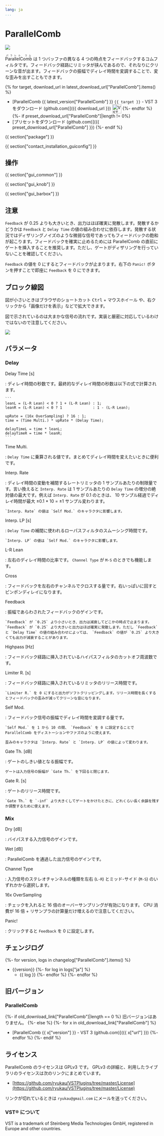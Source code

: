 ```yaml
---
lang: ja
...
```


# ParallelComb
![](img/ParallelComb.png)

<ruby>ParallelComb<rt>パラレル コム</rt></ruby> は 1 つバッファの異なる 4 つの時点をフィードバックするコムフィルタです。フィードバック経路にリミッタが挟んであるので、それなりにクリーンな音が出ます。フィードバックの振幅でディレイ時間を変調することで、変な歪みを出すこともできます。

{% for target, download_url in latest_download_url["ParallelComb"].items() %}
- [ParallelComb {{ latest_version["ParallelComb"] }} `{{ target }}` - VST 3 をダウンロード (github.com)]({{ download_url }}) <img
  src="img/VST_Compatible_Logo_Steinberg_negative.svg"
  alt="VST compatible logo."
  width="30px"
  style="display: inline-block; vertical-align: middle;">
{%- endfor %}
{%- if preset_download_url["ParallelComb"]|length != 0%}
- [プリセットをダウンロード (github.com)]({{ preset_download_url["ParallelComb"] }})
{%- endif %}

{{ section["package"] }}

{{ section["contact_installation_guiconfig"] }}

## 操作
{{ section["gui_common"] }}

{{ section["gui_knob"] }}

{{ section["gui_barbox"] }}

## 注意
`Feedback` が 0.25 よりも大きいとき、出力はほぼ確実に発散します。発散するかどうかは `Feedback` と `Delay Time` の値の組み合わせに依存します。発散する状況ではディザリングノイズのような微弱な信号であってもフィードバックの飽和が起こります。フィードバックを確実に止めるためには ParallelComb の直前にゲートを挿入することを推奨します。ただし、ゲートがディザリングを行っていないことを確認してください。

`Feedback` の値を 0 にするとフィードバックが止まります。右下の `Panic!` ボタンを押すことで即座に `Feedback` を 0 にできます。

## ブロック線図
図が小さいときはブラウザのショートカット <kbd>Ctrl</kbd> + <kbd>マウスホイール</kbd> や、右クリックから「画像だけを表示」などで拡大できます。

図で示されているのは大まかな信号の流れです。実装と厳密に対応しているわけではないので注意してください。

![](img/ParallelComb.svg)

## パラメータ
### Delay
Delay Time \[s\]

:   ディレイ時間の秒数です。最終的なディレイ時間の秒数は以下の式で計算されます。

    ```
    leanL = (L-R Lean) < 0 ? 1 + (L-R Lean) : 1;
    leanR = (L-R Lean) < 0 ? 1              : 1 - (L-R Lean);

    upRate = (16x OverSampling) ? 16 : 1;
    time = (Time Multi.) * upRate * (Delay Time);

    delayTimeL = time * leanL;
    delayTimeR = time * leanR;
    ```

Time Multi.

:   `Delay Time` に乗算される値です。まとめてディレイ時間を変えたいときに便利です。

Interp. Rate

:   ディレイ時間の変動を補間するレートリミッタの 1 サンプルあたりの制限量です。言い換えると `Interp. Rate` は 1 サンプルあたりの `Delay Time` の増分の絶対値の最大です。例えば `Interp. Rate` が 0.1 のときは、 10 サンプル経過でディレイ時間が最大 ±0.1 * 10 = ±1 サンプル変わります。

    `Interp. Rate` の値は `Self Mod.` のキャラクタに影響します。

Interp. LP \[s\]

:   `Delay Time` の補間に使われるローパスフィルタのスムーシング時間です。

    `Interp. LP` の値は `Self Mod.` のキャラクタに影響します。

L-R Lean

:   左右のディレイ時間の比率です。 `Channel Type` が `M-S` のときでも機能します。

Cross

:   フィードバックを左右のチャンネルでクロスする量です。右いっぱいに回すとピンポンディレイになります。

Feedback

:   振幅であらわされたフィードバックのゲインです。

    `Feedback` が `0.25` より小さいとき、出力は減衰してどこかの時点で止まります。 `Feedback` が `0.25` より大きいと出力はほぼ確実に発散します。ただし `Feedback` と `Delay Time` の値の組み合わせによっては、 `Feedback` の値が `0.25` より大きくても出力が減衰することがあります。

Highpass \[Hz\]

:   フィードバック経路に挿入されているハイパスフィルタのカットオフ周波数です。

Limiter R. \[s\]

:   フィードバック経路に挿入されているリミッタのリリース時間です。

    `Limiter R.` を 0 にすると出力がソフトクリッピングします。リリース時間を長くするとフィードバックの歪みが減ってクリーンな音になります。

Self Mod.

:   フィードバック信号の振幅でディレイ時間を変調する量です。

    `Self Mod.` を 1 から 10 の間、 `Feedback` を 0 に設定することで ParallelComb をディストーションやファズのように使えます。

    歪みのキャラクタは `Interp. Rate` と `Interp. LP` の値によって変わります。

Gate Th. \[dB\]

:   ゲートのしきい値となる振幅です。

    ゲートは入力信号の振幅が `Gate Th.` を下回ると閉じます。

Gate R. \[s\]

:   ゲートのリリース時間です。

    `Gate Th.` を `-inf` より大きくしてゲートをかけたときに、どれくらい長く余韻を残すか調整するために使えます。

### Mix

Dry \[dB\]

:   バイパスする入力信号のゲインです。

Wet \[dB\]

:   ParallelComb を通過した出力信号のゲインです。

Channel Type

:   入力信号のステレオチャンネルの種類を左右 (`L-R`) とミッド-サイド (`M-S`) のいずれかから選択します。

16x OverSampling

:   チェックを入れると 16 倍のオーバーサンプリングが有効になります。 CPU 消費が 16 倍 + リサンプラの計算量だけ増えるので注意してください。

Panic!

:   クリックすると `Feedback` を 0 に設定します。

## チェンジログ
{%- for version, logs in changelog["ParallelComb"].items() %}
- {{version}}
  {%- for log in logs["ja"] %}
  - {{ log }}
  {%- endfor %}
{%- endfor %}

## 旧バージョン
### ParallelComb
{%- if old_download_link["ParallelComb"]|length == 0 %}
旧バージョンはありません。
{%- else %}
  {%- for x in old_download_link["ParallelComb"] %}
- [ParallelComb {{ x["version"] }} - VST 3 (github.com)]({{ x["url"] }})
  {%- endfor %}
{%- endif %}

## ライセンス
ParallelComb のライセンスは GPLv3 です。 GPLv3 の詳細と、利用したライブラリのライセンスは次のリンクにまとめています。

- [https://github.com/ryukau/VSTPlugins/tree/master/License](https://github.com/ryukau/VSTPlugins/tree/master/License)

リンクが切れているときは `ryukau@gmail.com` にメールを送ってください。

### VST® について
VST is a trademark of Steinberg Media Technologies GmbH, registered in Europe and other countries.

